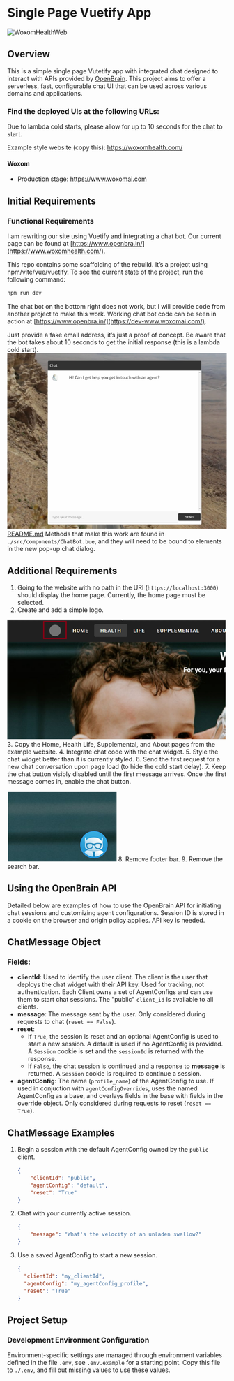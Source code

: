 # Single Page Vuetify App

![WoxomHealthWeb](https://github.com/svange/woxom-health-web/actions/workflows/pipeline.yml/badge.svg?event=push)

## Overview

This is a simple single page Vutetify app with integrated chat designed to interact with APIs provided by [OpenBrain](https://www.github.com/svange/openbrain). This project aims to offer a serverless, fast, configurable chat UI that can be used across various domains and applications.

### Find the deployed UIs at the following URLs:
Due to lambda cold starts, please allow for up to 10 seconds for the chat to start.

Example style website (copy this): https://woxomhealth.com/

#### Woxom

- Production stage: https://www.woxomai.com

## Initial Requirements

### Functional Requirements

I am rewriting our site using Vuetify and integrating a chat bot. Our current page can be found at [https://www.openbra.in/](https://www.woxomhealth.com/).

This repo contains some scaffolding of the rebuild. It’s a project using npm/vite/vue/vuetify. To see the current state of the project, run the following command:

```bash
npm run dev
```

The chat bot on the bottom right does not work, but I will provide code from another project to make this work. Working chat bot code can be seen in action at [https://www.openbra.in/](https://dev-www.woxomai.com/).

Just provide a fake email address, it’s just a proof of concept. Be aware that the bot takes about 10 seconds to get the initial response (this is a lambda cold start).
![img.png](./requirements/img.png)
[README.md](README.md)
Methods that make this work are found in `./src/components/ChatBot.bue`, and they will need to be bound to elements in the new pop-up chat dialog.

## Additional Requirements

1. Going to the website with no path in the URI (`https://localhost:3000`) should display the home page. Currently, the home page must be selected.
2. Create and add a simple logo.

![img.png](./requirements/woxomai.png)
3. Copy the Home, Health Life, Supplemental, and About pages from the example website.
4. Integrate chat code with the chat widget.
5. Style the chat widget better than it is currently styled.
6. Send the first request for a new chat conversation upon page load (to hide the cold start delay).
7. Keep the chat button visibly disabled until the first message arrives. Once the first message comes in, enable the chat button.

![img.png](./requirements/chatbox.png)
8. Remove footer bar.
9. Remove the search bar.

## Using the OpenBrain API

Detailed below are examples of how to use the OpenBrain API for initiating chat sessions and customizing agent configurations. Session ID is stored in a cookie on the browser and origin policy applies. API key is needed.

## ChatMessage Object
### Fields:
- **clientId**: Used to identify the user client. The client is the user that deploys the chat widget with their API key. Used for tracking, not authentication. Each Client owns a set of AgentConfigs and can use them to start chat sessions. The "public" `client_id` is available to all clients.
- **message**: The message sent by the user. Only considered during requests to chat (`reset == False`).
- **reset**:
    - If `True`, the session is reset and an optional AgentConfig is used to start a new session. A default is used if no AgentConfig is provided. A `Session` cookie is set and the `sessionId` is returned with the response.
    - If `False`, the chat session is continued and a response to **message** is returned. A `Session` cookie is required to continue a session.
- **agentConfig**: The name (`profile_name`) of the AgentConfig to use. If used in conjuction with `agentConfigOverrides`, uses the named AgentConfig as a base, and overlays fields in the base with fields in the override object. Only considered during requests to reset (`reset == True`).

## ChatMessage Examples
1. Begin a session with the default AgentConfig owned by the `public` client.
    ```json 
    {
        "clientId": "public",
        "agentConfig": "default",
        "reset": "True"
    }
    ```

1. Chat with your currently active session.
    ```json 
    {
        "message": "What's the velocity of an unladen swallow?"
    }
    ``` 

1. Use a saved AgentConfig to start a new session.

    ```json 
    {
      "clientId": "my_clientId",
      "agentConfig": "my_agentConfig_profile",
      "reset": "True"
    }
    ```

## Project Setup

### Development Environment Configuration

Environment-specific settings are managed through environment variables defined in the file `.env`, see `.env.example` for a starting point. Copy this file to `./.env`, and fill out missing values to use these values.
